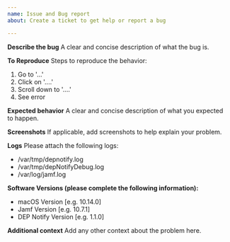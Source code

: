 ```yaml
---
name: Issue and Bug report
about: Create a ticket to get help or report a bug

---
```


**Describe the bug**
A clear and concise description of what the bug is.

**To Reproduce**
Steps to reproduce the behavior:
1. Go to '...'
2. Click on '....'
3. Scroll down to '....'
4. See error

**Expected behavior**
A clear and concise description of what you expected to happen.

**Screenshots**
If applicable, add screenshots to help explain your problem.

**Logs**
Please attach the following logs:
- /var/tmp/depnotify.log
- /var/tmp/depNotifyDebug.log
- /var/log/jamf.log

**Software Versions (please complete the following information):**
 - macOS Version [e.g. 10.14.0]
- Jamf Version [e.g. 10.7.1]
- DEP Notify Version [e.g. 1.1.0]

**Additional context**
Add any other context about the problem here.
